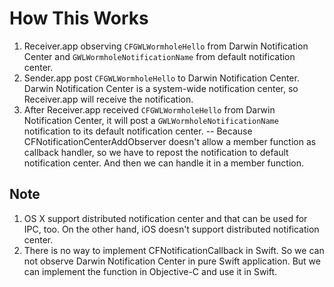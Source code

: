 # How This Works

1. Receiver.app observing `CFGWLWormholeHello` from Darwin Notification Center and `GWLWormholeNotificationName` from default notification center.
2. Sender.app post `CFGWLWormholeHello` to Darwin Notification Center. Darwin Notification Center is a system-wide notification center, so Receiver.app will receive the notification.
3. After Receiver.app received `CFGWLWormholeHello` from Darwin Notification Center, it will post a `GWLWormholeNotificationName` notification to its default notification center. -- Because CFNotificationCenterAddObserver doesn't allow a member function as callback handler, so we have to repost the notification to default notification center. And then we can handle it in a member function.

## Note

1. OS X support distributed notification center and that can be used for IPC, too. On the other hand, iOS doesn't support distributed notification center.
2. There is no way to implement CFNotificationCallback in Swift. So we can not observe Darwin Notification Center in pure Swift application. But we can implement the function in Objective-C and use it in Swift.

